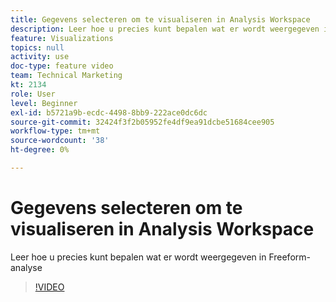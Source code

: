 ```yaml
---
title: Gegevens selecteren om te visualiseren in Analysis Workspace
description: Leer hoe u precies kunt bepalen wat er wordt weergegeven in Freeform-analyse
feature: Visualizations
topics: null
activity: use
doc-type: feature video
team: Technical Marketing
kt: 2134
role: User
level: Beginner
exl-id: b5721a9b-ecdc-4498-8bb9-222ace0dc6dc
source-git-commit: 32424f3f2b05952fe4df9ea91dcbe51684cee905
workflow-type: tm+mt
source-wordcount: '38'
ht-degree: 0%

---
```


# Gegevens selecteren om te visualiseren in Analysis Workspace

Leer hoe u precies kunt bepalen wat er wordt weergegeven in Freeform-analyse

>[!VIDEO](https://video.tv.adobe.com/v/23993/?quality=12)
